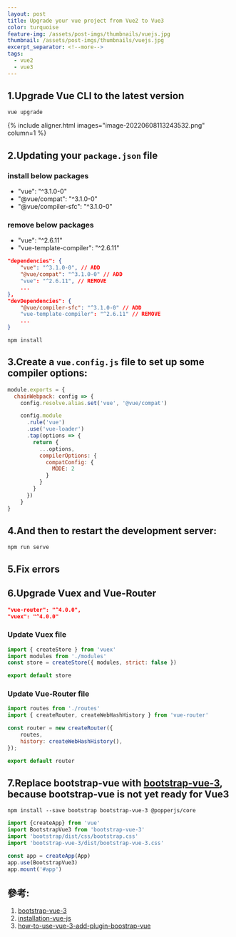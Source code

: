 ```yaml
---
layout: post
title: Upgrade your vue project from Vue2 to Vue3
color: turquoise
feature-img: /assets/post-imgs/thumbnails/vuejs.jpg
thumbnail: /assets/post-imgs/thumbnails/vuejs.jpg
excerpt_separator: <!--more-->
tags:
  - vue2
  - vue3
---
```


## 1.Upgrade Vue CLI to the latest version

```shell
vue upgrade
```

{% include aligner.html images="image-20220608113243532.png" column=1 %}

<!--more-->
## 2.Updating your `package.json` file

### install below packages
  - "vue": "^3.1.0-0"
  - "@vue/compat": "^3.1.0-0"
  - "@vue/compiler-sfc": "^3.1.0-0"

### remove below packages
  - "vue": "^2.6.11"
  - "vue-template-compiler": "^2.6.11"

```json
"dependencies": {
    "vue": "^3.1.0-0", // ADD
    "@vue/compat": "^3.1.0-0" // ADD
    "vue": "^2.6.11", // REMOVE
    ...
},
"devDependencies": {
    "@vue/compiler-sfc": "^3.1.0-0" // ADD
    "vue-template-compiler": "^2.6.11" // REMOVE
    ...
}
```
<!--more-->

```shell
npm install
```

## 3.Create a `vue.config.js` file to set up some compiler options:

```javascript
module.exports = {
  chainWebpack: config => {
    config.resolve.alias.set('vue', '@vue/compat')

    config.module
      .rule('vue')
      .use('vue-loader')
      .tap(options => {
        return {
          ...options,
          compilerOptions: {
            compatConfig: {
              MODE: 2
            }
          }
        }
      })
    }
}
```

## 4.And then to restart the development server:

```shell
npm run serve
```

## 5.Fix errors

## 6.Upgrade Vuex and Vue-Router

```json
"vue-router": "^4.0.0",
"vuex": "^4.0.0"
```

### Update Vuex file

```javascript
import { createStore } from 'vuex'
import modules from './modules'
const store = createStore({ modules, strict: false })

export default store
```

### Update Vue-Router file

```javascript
import routes from './routes'
import { createRouter, createWebHashHistory } from 'vue-router'

const router = new createRouter({
    routes,
    history: createWebHashHistory(),
});

export default router
```

## 7.Replace bootstrap-vue with [bootstrap-vue-3](https://cdmoro.github.io/bootstrap-vue-3/getting-started/#why-bootstrapvue3), because bootstrap-vue is not yet ready for Vue3

```shell
npm install --save bootstrap bootstrap-vue-3 @popperjs/core
```

```javascript
import {createApp} from 'vue'
import BootstrapVue3 from 'bootstrap-vue-3'
import 'bootstrap/dist/css/bootstrap.css'
import 'bootstrap-vue-3/dist/bootstrap-vue-3.css'

const app = createApp(App)
app.use(BootstrapVue3)
app.mount('#app')
```

## 參考:

1. [bootstrap-vue-3](https://www.npmjs.com/package/bootstrap-vue-3)
2. [installation-vue-js](https://cdmoro.github.io/bootstrap-vue-3/getting-started/#installation-vue-js)
3. [how-to-use-vue-3-add-plugin-boostrap-vue](https://stackoverflow.com/questions/63570340/how-to-use-vue-3-add-plugin-boostrap-vue)

